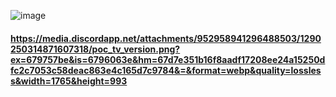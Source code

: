 
![image](https://github.com/user-attachments/assets/58be61c5-b420-445f-b034-d74a9b96d532)

#### https://media.discordapp.net/attachments/952958941296488503/1290250314871607318/poc_tv_version.png?ex=679757be&is=6796063e&hm=67d7e351b16f8aadf17208ee24a15250dfc2c7053c58deac863e4c165d7c9784&=&format=webp&quality=lossless&width=1765&height=993
